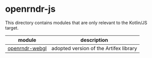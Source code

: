 # openrndr-js

This directory contains modules that are only relevant to the Kotlin/JS target.

| module                           | description
|----------------------------------|---------------------------------------
| [openrndr-webgl](openrndr-webgl) | adopted version of the Artifex library
